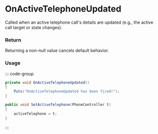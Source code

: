# OnActiveTelephoneUpdated
<Badge type="info" text="Player"/><Badge type="danger" text="Carbon Compatible"/><Badge type="warning" text="Oxide Compatible"/>
Called when an active telephone call's details are updated (e.g., the active call target or state changes).

### Return
Returning a non-null value cancels default behavior.

### Usage
::: code-group
```csharp [Example]
private void OnActiveTelephoneUpdated()
{
	Puts("OnActiveTelephoneUpdated has been fired!");
}
```
```csharp [Source — Assembly-CSharp @ BasePlayer]
public void SetActiveTelephone(PhoneController t)
{
	activeTelephone = t;
}

```
:::
